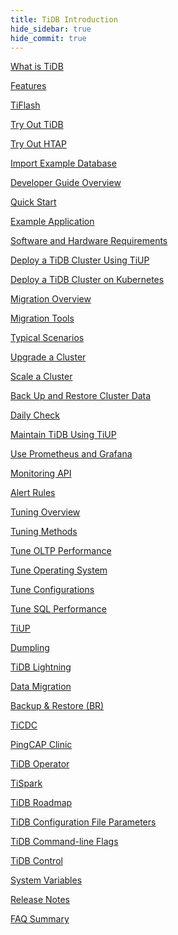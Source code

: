 ```yaml
---
title: TiDB Introduction
hide_sidebar: true
hide_commit: true
---
```


<LearningPathContainer platform="tidb" title="TiDB" subTitle="TiDB is an open-source distributed SQL database that supports Hybrid Transactional and Analytical Processing (HTAP) workloads. Find the guide, samples, and references you need to use TiDB.">

<!-- Localization note for TiDB:

- English: use distributed SQL, and start to emphasize HTAP
- Chinese: can keep "NewSQL" and emphasize one-stop real-time HTAP ("一栈式实时 HTAP")
- Japanese: use NewSQL because it is well-recognized

-->

<LearningPath label="Learn" icon="cloud1">

[What is TiDB](https://docs.pingcap.com/tidb/v6.6/overview)

[Features](https://docs.pingcap.com/tidb/v6.6/basic-features)

[TiFlash](https://docs.pingcap.com/tidb/v6.6/tiflash-overview)

</LearningPath>

<LearningPath label="Try" icon="cloud5">

[Try Out TiDB](https://docs.pingcap.com/tidb/v6.6/quick-start-with-tidb)

[Try Out HTAP](https://docs.pingcap.com/tidb/v6.6/quick-start-with-htap)

[Import Example Database](https://docs.pingcap.com/tidb/v6.6/import-example-data)

</LearningPath>

<LearningPath label="Develop" icon="doc8">

[Developer Guide Overview](https://docs.pingcap.com/tidb/v6.6/dev-guide-overview)

[Quick Start](https://docs.pingcap.com/tidb/v6.6/dev-guide-build-cluster-in-cloud)

[Example Application](https://docs.pingcap.com/tidb/v6.6/dev-guide-sample-application-spring-boot)

</LearningPath>

<LearningPath label="Deploy" icon="deploy">

[Software and Hardware Requirements](https://docs.pingcap.com/tidb/v6.6/hardware-and-software-requirements)

[Deploy a TiDB Cluster Using TiUP](https://docs.pingcap.com/tidb/v6.6/production-deployment-using-tiup)

[Deploy a TiDB Cluster on Kubernetes](https://docs.pingcap.com/tidb/v6.6/tidb-in-kubernetes)

</LearningPath>

<LearningPath label="Migrate" icon="cloud3">

[Migration Overview](https://docs.pingcap.com/tidb/v6.6/migration-overview)

[Migration Tools](https://docs.pingcap.com/tidb/v6.6/migration-tools)

[Typical Scenarios](https://docs.pingcap.com/tidb/v6.6/migrate-aurora-to-tidb)

</LearningPath>

<LearningPath label="Maintain" icon="maintain">

[Upgrade a Cluster](https://docs.pingcap.com/tidb/v6.6/upgrade-tidb-using-tiup)

[Scale a Cluster](https://docs.pingcap.com/tidb/v6.6/scale-tidb-using-tiup)

[Back Up and Restore Cluster Data](https://docs.pingcap.com/tidb/v6.6/backup-and-restore-overview)

[Daily Check](https://docs.pingcap.com/tidb/v6.6/daily-check)

[Maintain TiDB Using TiUP](https://docs.pingcap.com/tidb/v6.6/maintain-tidb-using-tiup)

</LearningPath>

<LearningPath label="Monitor" icon="cloud6">

[Use Prometheus and Grafana](https://docs.pingcap.com/tidb/v6.6/tidb-monitoring-framework)

[Monitoring API](https://docs.pingcap.com/tidb/v6.6/tidb-monitoring-api)

[Alert Rules](https://docs.pingcap.com/tidb/v6.6/alert-rules)

</LearningPath>

<LearningPath label="Tune" icon="tidb-cloud-tune">

[Tuning Overview](https://docs.pingcap.com/tidb/v6.6/performance-tuning-overview)

[Tuning Methods](https://docs.pingcap.com/tidb/v6.6/performance-tuning-methods)

[Tune OLTP Performance](https://docs.pingcap.com/tidb/v6.6/performance-tuning-practices)

[Tune Operating System](https://docs.pingcap.com/tidb/v6.6/tune-operating-system)

[Tune Configurations](https://docs.pingcap.com/tidb/v6.6/configure-memory-usage)

[Tune SQL Performance](https://docs.pingcap.com/tidb/v6.6/sql-tuning-overview)

</LearningPath>

<LearningPath label="Tools" icon="doc7">

[TiUP](https://docs.pingcap.com/tidb/v6.6/tiup-overview)

[Dumpling](https://docs.pingcap.com/tidb/v6.6/dumpling-overview)

[TiDB Lightning](https://docs.pingcap.com/tidb/v6.6/tidb-lightning-overview)

[Data Migration](https://docs.pingcap.com/tidb/v6.6/dm-overview)

[Backup & Restore (BR)](https://docs.pingcap.com/tidb/v6.6/backup-and-restore-overview)

[TiCDC](https://docs.pingcap.com/tidb/v6.6/ticdc-overview)

[PingCAP Clinic](https://docs.pingcap.com/tidb/v6.6/clinic-introduction)

[TiDB Operator](https://docs.pingcap.com/tidb/v6.6/tidb-operator-overview)

[TiSpark](https://docs.pingcap.com/tidb/v6.6/tispark-overview)

</LearningPath>

<LearningPath label="Reference" icon="cloud-dev">

[TiDB Roadmap](https://docs.pingcap.com/tidb/dev/tidb-roadmap)

[TiDB Configuration File Parameters](https://docs.pingcap.com/tidb/v6.6/tidb-configuration-file)

[TiDB Command-line Flags](https://docs.pingcap.com/tidb/v6.6/command-line-flags-for-tidb-configuration)

[TiDB Control](https://docs.pingcap.com/tidb/v6.6/tidb-control)

[System Variables](https://docs.pingcap.com/tidb/v6.6/system-variables)

[Release Notes](https://docs.pingcap.com/tidb/v6.6/release-notes)

[FAQ Summary](https://docs.pingcap.com/tidb/v6.6/faq-overview)

</LearningPath>

</LearningPathContainer>
